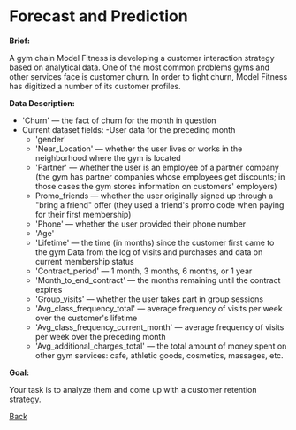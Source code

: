 # Forecast and Prediction

**Brief:**

A gym chain Model Fitness is developing a customer interaction strategy based on analytical data.
One of the most common problems gyms and other services face is customer churn.
In order to fight churn, Model Fitness has digitized a number of its customer profiles.

**Data Description:**

- 'Churn' — the fact of churn for the month in question
- Current dataset fields:
    -User data for the preceding month
    - 'gender'
    - 'Near_Location' — whether the user lives or works in the neighborhood where the gym is located
    - 'Partner' — whether the user is an employee of a partner company (the gym has partner companies whose employees get discounts; in those cases the gym stores                       information on customers' employers)
    - Promo_friends — whether the user originally signed up through a "bring a friend" offer (they used a friend's promo code when paying for their first membership)
    - 'Phone' — whether the user provided their phone number
    - 'Age'
    - 'Lifetime' — the time (in months) since the customer first came to the gym
        Data from the log of visits and purchases and data on current membership status
    - 'Contract_period' — 1 month, 3 months, 6 months, or 1 year
    - 'Month_to_end_contract' — the months remaining until the contract expires
    - 'Group_visits' — whether the user takes part in group sessions
    - 'Avg_class_frequency_total' — average frequency of visits per week over the customer's lifetime
    - 'Avg_class_frequency_current_month' — average frequency of visits per week over the preceding month
    - 'Avg_additional_charges_total' — the total amount of money spent on other gym services: cafe, athletic goods, cosmetics, massages, etc.

**Goal:**

Your task is to analyze them and come up with a customer retention strategy.

[Back](https://github.com/idangold1212/Portfolio)
